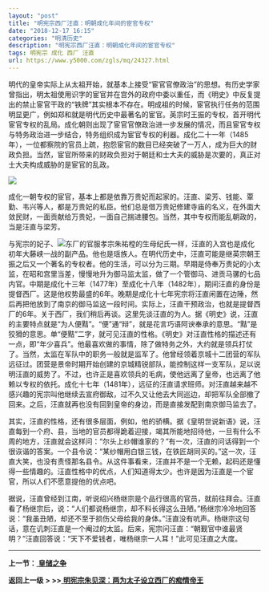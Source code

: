 ```yaml
---
layout: "post"
title: "明宪宗西厂汪直：明朝成化年间的宦官专权"
date: "2018-12-17 16:15"
categories: "明清历史"
description: "明宪宗西厂汪直：明朝成化年间的宦官专权"
tags: 明宪宗 成化 西厂 汪直
url: https://www.y5000.com/zgls/mq/24327.html
---
```






明代的皇帝实际上从太祖开始，就基本上接受“宦官官僚政治”的思想。有历史学家曾指出，明太祖使用识字的宦官并在宫外的政府中委以重任，而《明史》中反复提出的禁止宦官干政的“铁牌”其实根本不存在。明成祖的时候，宦官执行任务的范围明显更广，例如郑和就是明代历史中最著名的宦官。英宗时王振的专权，首开明代宦官专权的乱局。成化朝则出现了宦官官僚政治进一步发展的情况，而且宦官专权与特务政治进一步结合，特务组织成为宦官专权的利器。成化二十一年（1485年），一位都察院的官员上疏，抱怨宦官的数目已经突破了一万人，成为巨大的财政负担。当然，宦官所带来的财政负担对于朝廷和士大夫的威胁是次要的，真正对士大夫构成威胁的是宦官的乱政。

![](https://img.y5000.com/uploads/allimg/170726/12-1FH6105Q4593.jpg)

成化一朝专权的宦官，基本上都是依靠万贵妃而起家的。汪直、梁芳、钱能、覃勤、韦兴等人，都是万贵妃的私臣。他们总是借万贵妃修建寺庙的名义，在外面大敛民财，一面贡献给万贵妃，一面自己揣进腰包。当然，其中专权而能乱朝政的，当是汪直与梁芳。

与宪宗的妃子、![](https://img.y5000.comfile:///C:%5CUsers%5CADMINI~1%5CAppData%5CLocal%5CTemp%5Cksohtml%5Cwps917F.tmp.jpg)东厂的官服孝宗朱祐樘的生母纪氏一样，汪直的入宫也是成化初年大藤峡一战的副产品。他也是瑶族人。在明代历史中，汪直可能是继英宗朝王振之后又一个著名的专权者。他的生活，可以分为三期。早期是侍奉万贵妃的小太监，在昭和宫里当差，慢慢地升为御马监太监，做了一个管御马、进贡马骡的七品内官。中期是成化十三年（1477年）至成化十八年（1482年），期间汪直的身份是提督西厂。这是他权势最盛的6年。晚期是成化十七年宪宗将汪直闲置在边陲，然后再把他放到了南京的御马监这一段时间。实际上，汪直干预政治，也就是提督西厂的6年。关于西厂，我们稍后再谈。这里先谈汪直的为人。据《明史》说，汪直的主要特点就是“为人便黠”。“便”通“辩”，就是花言巧语阿谀奉承的意思。“黠”是狡猾的意思。单“便黠”二字，就可见汪直的性格。《明史》对汪直性格的描述还有一点，即“年少喜兵”。他最喜欢做的事情，除了做特务之外，大约就是领兵打仗了。当然，太监在军队中的职务一般就是监军了。他曾经领着京城十二团营的军队远征过。团营是景帝时期开始创建的京城精锐部队，能控制这样一支军队，足以说明汪直的威势了。不过，也许正是喜欢领兵的毛病，使他远离了皇帝，也远离了他赖以专权的依托。成化十七年（1481年），远征的汪直请求班师。对汪直越来越不感兴趣的宪宗叫他继续去宣府御敌，过不久又让他去大同巡边，却把军队全部撤了回来。之后，汪直就再也没有回到皇帝的身边，而是直接发配到南京御马监去了。

其实，汪直的性格，还有很多层面，例如，他的骄横。据《皇明世说新语》说，汪直每到一个府、县，当地的官员都得跪着迎接，竭其所能地招待他，一旦有什么不周的地方，汪直就会这样问：“尔头上纱帽谁家的？”有一次，汪直的问话得到一个很诙谐的答案。一个县令说：“某纱帽用白银三钱，在铁匠胡同买的。”这一次，汪直大笑，也没有责怪那名县令。从这件事看来，汪直并不是一个无赖，起码还是懂得一些情趣的。汪直性格中的优点，人们知道得太少。也许是因为汪直是一个宦官，所以人们不愿意提他的优点吧。

据说，汪直曾经到江南，听说绍兴杨继宗是个品行很高的官员，就前往拜会。汪直看了杨继宗后，说：“人们都说杨继宗，却不料长得这么丑陋。”杨继宗冷冷地回答说：“我虽丑陋，却还不至于损伤父母给我的身体。”汪直没有吭声。杨继宗这句话，意在讥刺汪直是一个阉过的太监。后来，宪宗问汪直：“朝觐官中谁最贤明？”汪直回答说：“天下不爱钱者，唯杨继宗一人耳！”此可见汪直之大度。

* * *

**上一节：**[ **皇储之争**](https://www.y5000.com/zgls/mq/24326.html)

**返回上一级** **> >>**[
**明宪宗朱见深：两为太子设立西厂的痴情帝王**](https://www.y5000.com/zgls/mq/24319.html)
